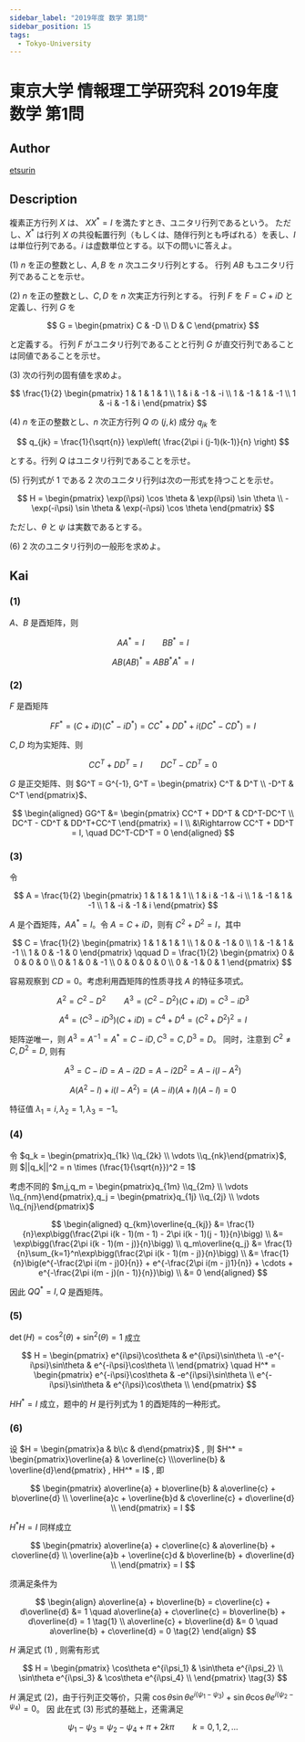 ```yaml
---
sidebar_label: "2019年度 数学 第1問"
sidebar_position: 15
tags:
  - Tokyo-University
---
```

# 東京大学 情報理工学研究科 2019年度 数学 第1問

## **Author**
[etsurin](https://zhuanlan.zhihu.com/p/561992447)

## **Description**
複素正方行列 $X$ は、 $XX^* = I$ を満たすとき、ユニタリ行列であるという。
ただし、$X^*$ は行列 $X$ の共役転置行列（もしくは、随伴行列とも呼ばれる）を表し、$I$ は単位行列である。$i$ は虚数単位とする。以下の問いに答えよ。

(1) $n$ を正の整数とし、$A, B$ を $n$ 次ユニタリ行列とする。
行列 $AB$ もユニタリ行列であることを示せ。

(2) $n$ を正の整数とし、$C, D$ を $n$ 次実正方行列とする。
行列 $F$ を $F = C + iD$ と定義し、行列 $G$ を

$$
G = \begin{pmatrix}
C & -D \\
D & C
\end{pmatrix}
$$

と定義する。
行列 $F$ がユニタリ行列であることと行列 $G$ が直交行列であることは同値であることを示せ。

(3) 次の行列の固有値を求めよ。

$$
\frac{1}{2} \begin{pmatrix}
1 & 1 & 1 & 1 \\
1 & i & -1 & -i \\
1 & -1 & 1 & -1 \\
1 & -i & -1 & i
\end{pmatrix}
$$

(4) $n$ を正の整数とし、$n$ 次正方行列 $Q$ の $(j, k)$ 成分 $q_{jk}$ を

$$
q_{jk} = \frac{1}{\sqrt{n}} \exp\left( \frac{2\pi i (j-1)(k-1)}{n} \right)
$$

とする。行列 $Q$ はユニタリ行列であることを示せ。

(5) 行列式が $1$ である $2$ 次のユニタリ行列は次の一形式を持つことを示せ。

$$
H = \begin{pmatrix}
\exp(i\psi) \cos \theta & \exp(i\psi) \sin \theta \\
-\exp(-i\psi) \sin \theta & \exp(-i\psi) \cos \theta
\end{pmatrix}
$$

ただし、$\theta$ と $\psi$ は実数であるとする。

(6) $2$ 次のユニタリ行列の一般形を求めよ。


## **Kai**
### (1)
$A、B$ 是酉矩阵，则

$$
AA^* = I \qquad BB^* = I
$$

$$
AB(AB)^* = ABB^*A^* = I
$$

### (2)
$F$ 是酉矩阵

$$
FF^* = (C+iD)(C^* - iD^*) = CC^* + DD^* + i(DC^* - CD^*) = I
$$

$C, D$ 均为实矩阵、则

$$
CC^T + DD^T = I \qquad DC^T - CD^T = 0
$$

$G$ 是正交矩阵、则 $G^T = G^{-1}, G^T = \begin{pmatrix} C^T & D^T \\ -D^T & C^T \end{pmatrix}$、

$$
\begin{aligned}
GG^T &= \begin{pmatrix}
CC^T + DD^T & CD^T-DC^T \\
DC^T - CD^T & DD^T+CC^T
\end{pmatrix}
= I \\
&\Rightarrow CC^T + DD^T = I, \quad DC^T-CD^T = 0
\end{aligned}
$$

### (3)
令

$$
A = \frac{1}{2} \begin{pmatrix}
1 & 1 & 1 & 1 \\
1 & i & -1 & -i \\
1 & -1 & 1 & -1 \\
1 & -i & -1 & i
\end{pmatrix}
$$

$A$ 是个酉矩阵，$AA^*=I$。令 $A=C+iD$，则有 $C^2 + D^2 = I$，其中

$$
C = \frac{1}{2} \begin{pmatrix}
1 & 1 & 1 & 1 \\
1 & 0 & -1 & 0 \\
1 & -1 & 1 & -1 \\
1 & 0 & -1 & 0
\end{pmatrix}
\qquad
D = \frac{1}{2} \begin{pmatrix}
0 & 0 & 0 & 0 \\
0 & 1 & 0 & -1 \\
0 & 0 & 0 & 0 \\
0 & -1 & 0 & 1
\end{pmatrix}
$$

容易观察到 $CD = 0$。考虑利用酉矩阵的性质寻找 $A$ 的特征多项式。

$$
A^2 = C^2 - D^2 \qquad A^3=(C^2-D^2)(C+iD)=C^3-iD^3
$$

$$
A^4=(C^3-iD^3)(C+iD) = C^4 + D^4 = (C^2 + D^2)^2 = I
$$

矩阵逆唯一，则 $A^3 = A^{-1}=A^*=C-iD, C^3 = C, D^3 = D$。
同时，注意到 $C^2 \neq C, D^2=D$, 则有

$$
A^3 = C-iD=A-i2D = A-i2D^2 = A-i(I-A^2)
$$

$$
A(A^2-I) + i(I-A^2) = (A-iI)(A+I)(A-I) = 0
$$

特征值 $\lambda_1 = i, \lambda_2 = 1, \lambda_3 = -1$。

### (4)
令 $q_k = \begin{pmatrix}q_{1k} \\q_{2k} \\ \vdots \\q_{nk}\end{pmatrix}$, 则 $||q_k||^2 = n \times (\frac{1}{\sqrt{n}})^2 = 1$

考虑不同的 $m,j,q_m = \begin{pmatrix}q_{1m} \\q_{2m} \\ \vdots \\q_{nm}\end{pmatrix},q_j = \begin{pmatrix}q_{1j} \\q_{2j} \\ \vdots \\q_{nj}\end{pmatrix}$

$$
\begin{aligned}
q_{km}\overline{q_{kj}} &= \frac{1}{n}\exp\bigg(\frac{2\pi i(k - 1)(m - 1) - 2\pi i(k - 1)(j - 1)}{n}\bigg) \\
&= \exp\bigg(\frac{2\pi i(k - 1)(m - j)}{n}\bigg) \\
q_m\overline{q_j} &= \frac{1}{n}\sum_{k=1}^n\exp\bigg(\frac{2\pi i(k - 1)(m - j)}{n}\bigg) \\
&= \frac{1}{n}\big(e^{-\frac{2\pi i(m - j)0}{n}} + e^{-\frac{2\pi i(m - j)1}{n}} + \cdots + e^{-\frac{2\pi i(m - j)(n - 1)}{n}}\big) \\
&= 0 
\end{aligned}
$$

因此 $QQ^* = I , Q$ 是酉矩阵。

### (5)

$\det(H) = \cos^2(\theta) + \sin^2(\theta) = 1$ 成立

$$
H = \begin{pmatrix}
e^{i\psi}\cos\theta & e^{i\psi}\sin\theta \\
-e^{-i\psi}\sin\theta & e^{-i\psi}\cos\theta \\
\end{pmatrix}
\quad H^* = \begin{pmatrix}
e^{-i\psi}\cos\theta & -e^{i\psi}\sin\theta \\
e^{-i\psi}\sin\theta & e^{i\psi}\cos\theta \\
\end{pmatrix}
$$

$HH^* = I$ 成立，题中的 $H$ 是行列式为 1 的酉矩阵的一种形式。

### (6)
设 $H = \begin{pmatrix}a & b\\c & d\end{pmatrix}$ , 则 $H^* = \begin{pmatrix}\overline{a} & \overline{c} \\\overline{b} & \overline{d}\end{pmatrix} , HH^* = I$ , 即

$$
\begin{pmatrix}
a\overline{a} + b\overline{b} & a\overline{c} + b\overline{d} \\
\overline{a}c + \overline{b}d & c\overline{c} + d\overline{d} \\ 
\end{pmatrix} = I
$$

$H^*H = I$ 同样成立

$$
\begin{pmatrix}
a\overline{a} + c\overline{c} & a\overline{b} + c\overline{d} \\
\overline{a}b + \overline{c}d & b\overline{b} + d\overline{d} \\
\end{pmatrix} = I
$$

须满足条件为

$$
\begin{align}
a\overline{a} + b\overline{b} = c\overline{c} + d\overline{d} &= 1  \quad a\overline{a} + c\overline{c} = b\overline{b} + d\overline{d} = 1 \tag{1} \\
a\overline{c} + b\overline{d} &= 0 \quad a\overline{b} + c\overline{d} = 0 \tag{2}
\end{align}
$$

$H$ 满足式 (1) , 则需有形式

$$
H = \begin{pmatrix}
\cos\theta e^{i\psi_1} & \sin\theta e^{i\psi_2} \\
\sin\theta e^{i\psi_3} & \cos\theta e^{i\psi_4} \\
\end{pmatrix}
\tag{3}
$$


$H$ 满足式 (2)，由于行列正交等价，只需 $\cos \theta \sin \theta e^{i(\psi_1-\psi_3)} + \sin \theta \cos \theta e^{i(\psi_2 - \psi_4)}=0$。
因
此在式 (3) 形式的基础上，还需满足

$$
\psi_1 - \psi_3 = \psi_2-\psi_4 + \pi + 2k \pi \qquad k = 0, 1, 2, \ldots
$$